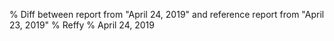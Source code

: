 % Diff between report from "April 24, 2019" and reference report from "April 23, 2019"
% Reffy
% April 24, 2019

